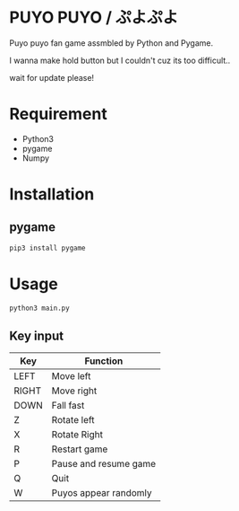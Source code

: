 # PUYO PUYO / ぷよぷよ

Puyo puyo fan game assmbled by Python and Pygame.

I wanna make hold button but I couldn't cuz its too difficult..

wait for update please!

# Requirement

- Python3
- pygame
- Numpy


# Installation

## pygame

```bash
pip3 install pygame
```

# Usage

```bash
python3 main.py
```

## Key input

| Key   | Function               |
| ----- | ---------------------- |
| LEFT  |  Move left              |
| RIGHT |  Move right             |
| DOWN  |  Fall fast              |
| Z     |  Rotate left            |
| X     |  Rotate Right           |
| R     |  Restart game           |
| P     |  Pause and resume game  |
| Q     |  Quit                   |
| W     |  Puyos appear randomly |

